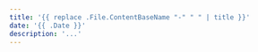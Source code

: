 ```yaml
---
title: '{{ replace .File.ContentBaseName "-" " " | title }}'
date: '{{ .Date }}'
description: '...'
---
```

